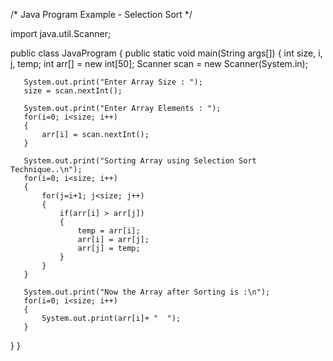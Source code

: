 /* Java Program Example - Selection Sort */
		
import java.util.Scanner;

public class JavaProgram
{
   public static void main(String args[])
   {
       int size, i, j, temp;
       int arr[] = new int[50];
       Scanner scan = new Scanner(System.in);
	   
       System.out.print("Enter Array Size : ");
       size = scan.nextInt();
	   
       System.out.print("Enter Array Elements : ");
       for(i=0; i<size; i++)
       {
           arr[i] = scan.nextInt();
       }
	   
       System.out.print("Sorting Array using Selection Sort Technique..\n");
       for(i=0; i<size; i++)
       {
           for(j=i+1; j<size; j++)
           {
               if(arr[i] > arr[j])
               {
                   temp = arr[i];
                   arr[i] = arr[j];
                   arr[j] = temp;
               }
           }
       }
	   
       System.out.print("Now the Array after Sorting is :\n");
       for(i=0; i<size; i++)
       {
           System.out.print(arr[i]+ "  ");
       }
   }
}

